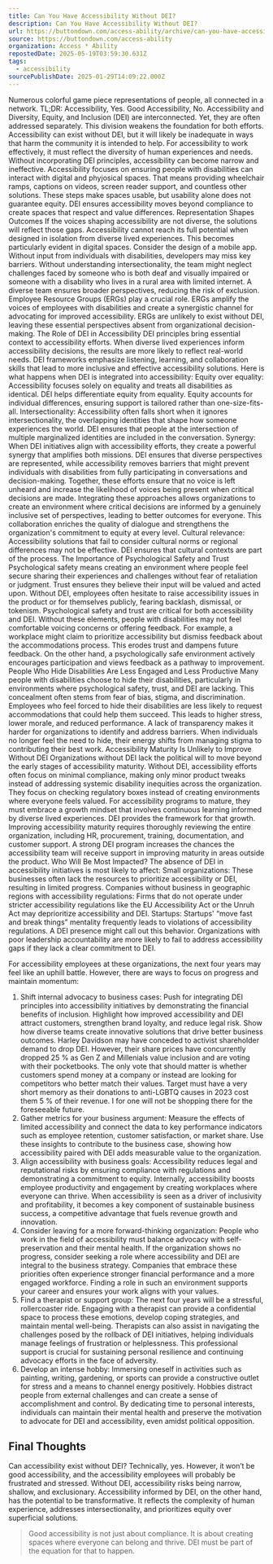 ```yaml
---
title: Can You Have Accessibility Without DEI? 
description: Can You Have Accessibility Without DEI? 
url: https://buttondown.com/access-ability/archive/can-you-have-accessibility-without-dei/
source: https://buttondown.com/access-ability
organization: Access * Ability
repostedDate: 2025-05-19T03:59:30.631Z
tags:
  - accessibility
sourcePublishDate: 2025-01-29T14:09:22.000Z
---
```


Numerous colorful game piece representations of people, all connected in a network.
TL;DR: Accessibility, Yes. Good Accessibility, No.
Accessibility and Diversity, Equity, and Inclusion (DEI) are interconnected. Yet, they are often addressed separately. This division weakens the foundation for both efforts. Accessibility can exist without DEI, but it will likely be inadequate in ways that harm the community it is intended to help. For accessibility to work effectively, it must reflect the diversity of human experiences and needs. Without incorporating DEI principles, accessibility can become narrow and ineffective.
Accessibility focuses on ensuring people with disabilities can interact with digital and phyjosical spaces. That means providing wheelchair ramps, captions on videos, screen reader support, and countless other solutions. These steps make spaces usable, but usability alone does not guarantee equity. DEI ensures accessibility moves beyond compliance to create spaces that respect and value differences.
Representation Shapes Outcomes
If the voices shaping accessibility are not diverse, the solutions will reflect those gaps. Accessibility cannot reach its full potential when designed in isolation from diverse lived experiences. This becomes particularly evident in digital spaces.
Consider the design of a mobile app. Without input from individuals with disabilities, developers may miss key barriers. Without understanding intersectionality, the team might neglect challenges faced by someone who is both deaf and visually impaired or someone with a disability who lives in a rural area with limited internet. A diverse team ensures broader perspectives, reducing the risk of exclusion.
Employee Resource Groups (ERGs) play a crucial role. ERGs amplify the voices of employees with disabilities and create a synergistic channel for advocating for improved accessibility. ERGs are unlikely to exist without DEI, leaving these essential perspectives absent from organizational decision-making.
The Role of DEI in Accessibility
DEI principles bring essential context to accessibility efforts. When diverse lived experiences inform accessibility decisions, the results are more likely to reflect real-world needs. DEI frameworks emphasize listening, learning, and collaboration skills that lead to more inclusive and effective accessibility solutions.
Here is what happens when DEI is integrated into accessibility:
Equity over equality: Accessibility focuses solely on equality and treats all disabilities as identical. DEI helps differentiate equity from equality. Equity accounts for individual differences, ensuring support is tailored rather than one-size-fits-all.
Intersectionality: Accessibility often falls short when it ignores intersectionality, the overlapping identities that shape how someone experiences the world. DEI ensures that people at the intersection of multiple marginalized identities are included in the conversation.
Synergy: When DEI initiatives align with accessibility efforts, they create a powerful synergy that amplifies both missions. DEI ensures that diverse perspectives are represented, while accessibility removes barriers that might prevent individuals with disabilities from fully participating in conversations and decision-making. Together, these efforts ensure that no voice is left unheard and increase the likelihood of voices being present when critical decisions are made. Integrating these approaches allows organizations to create an environment where critical decisions are informed by a genuinely inclusive set of perspectives, leading to better outcomes for everyone. This collaboration enriches the quality of dialogue and strengthens the organization's commitment to equity at every level.
Cultural relevance: Accessibility solutions that fail to consider cultural norms or regional differences may not be effective. DEI ensures that cultural contexts are part of the process.
The Importance of Psychological Safety and Trust
Psychological safety means creating an environment where people feel secure sharing their experiences and challenges without fear of retaliation or judgment. Trust ensures they believe their input will be valued and acted upon. Without DEI, employees often hesitate to raise accessibility issues in the product or for themselves publicly, fearing backlash, dismissal, or tokenism.
Psychological safety and trust are critical for both accessibility and DEI. Without these elements, people with disabilities may not feel comfortable voicing concerns or offering feedback.
For example, a workplace might claim to prioritize accessibility but dismiss feedback about the accommodations process. This erodes trust and dampens future feedback. On the other hand, a psychologically safe environment actively encourages participation and views feedback as a pathway to improvement.
People Who Hide Disabilities Are Less Engaged and Less Productive
Many people with disabilities choose to hide their disabilities, particularly in environments where psychological safety, trust, and DEI are lacking. This concealment often stems from fear of bias, stigma, and discrimination.
Employees who feel forced to hide their disabilities are less likely to request accommodations that could help them succeed. This leads to higher stress, lower morale, and reduced performance. A lack of transparency makes it harder for organizations to identify and address barriers. When individuals no longer feel the need to hide, their energy shifts from managing stigma to contributing their best work.
Accessibility Maturity Is Unlikely to Improve Without DEI
Organizations without DEI lack the political will to move beyond the early stages of accessibility maturity. Without DEI, accessibility efforts often focus on minimal compliance, making only minor product tweaks instead of addressing systemic disability inequities across the organization. They focus on checking regulatory boxes instead of creating environments where everyone feels valued.
For accessibility programs to mature, they must embrace a growth mindset that involves continuous learning informed by diverse lived experiences. DEI provides the framework for that growth. Improving accessibility maturity requires thoroughly reviewing the entire organization, including HR, procurement, training, documentation, and customer support. A strong DEI program increases the chances the accessibility team will receive support in improving maturity in areas outside the product.
Who Will Be Most Impacted?
The absence of DEI in accessibility initiatives is most likely to affect:
Small organizations: These businesses often lack the resources to prioritize accessibility or DEI, resulting in limited progress.
Companies without business in geographic regions with accessibility regulations: Firms that do not operate under stricter accessibility regulations like the EU Accessibility Act or the Unruh Act may deprioritize accessibility and DEI.
Startups: Startups' “move fast and break things” mentality frequently leads to violations of accessibility regulations. A DEI presence might call out this behavior.
Organizations with poor leadership accountability are more likely to fail to address accessibility gaps if they lack a clear commitment to DEI.

For accessibility employees at these organizations, the next four years may feel like an uphill battle. However, there are ways to focus on progress and maintain momentum:
1. Shift internal advocacy to business cases: Push for integrating DEI principles into accessibility initiatives by demonstrating the financial benefits of inclusion. Highlight how improved accessibility and DEI attract customers, strengthen brand loyalty, and reduce legal risk. Show how diverse teams create innovative solutions that drive better business outcomes. Harley Davidson may have conceded to activist shareholder demand to drop DEI. However, their share prices have concurrently dropped 25 % as Gen Z and Millenials value inclusion and are voting with their pocketbooks. The only vote that should matter is whether customers spend money at a company or instead are looking for competitors who better match their values. Target must have a very short memory as their donations to anti-LGBTQ causes in 2023 cost them 5 % of their revenue. I for one will not be shopping there for the foreseeable future.
2. Gather metrics for your business argument: Measure the effects of limited accessibility and connect the data to key performance indicators such as employee retention, customer satisfaction, or market share. Use these insights to contribute to the business case, showing how accessibility paired with DEI adds measurable value to the organization.
3. Align accessibility with business goals: Accessibility reduces legal and reputational risks by ensuring compliance with regulations and demonstrating a commitment to equity. Internally, accessibility boosts employee productivity and engagement by creating workplaces where everyone can thrive. When accessibility is seen as a driver of inclusivity and profitability, it becomes a key component of sustainable business success, a competitive advantage that fuels revenue growth and innovation.
4. Consider leaving for a more forward-thinking organization: People who work in the field of accessibility must balance advocacy with self-preservation and their mental health. If the organization shows no progress, consider seeking a role where accessibility and DEI are integral to the business strategy. Companies that embrace these priorities often experience stronger financial performance and a more engaged workforce. Finding a role in such an environment supports your career and ensures your work aligns with your values.
5. Find a therapist or support group: The next four years will be a stressful, rollercoaster ride. Engaging with a therapist can provide a confidential space to process these emotions, develop coping strategies, and maintain mental well-being. Therapists can also assist in navigating the challenges posed by the rollback of DEI initiatives, helping individuals manage feelings of frustration or helplessness. This professional support is crucial for sustaining personal resilience and continuing advocacy efforts in the face of adversity.
6. Develop an intense hobby: Immersing oneself in activities such as painting, writing, gardening, or sports can provide a constructive outlet for stress and a means to channel energy positively. Hobbies distract people from external challenges and can create a sense of accomplishment and control. By dedicating time to personal interests, individuals can maintain their mental health and preserve the motivation to advocate for DEI and accessibility, even amidst political opposition.
## Final Thoughts
Can accessibility exist without DEI? Technically, yes. However, it won’t be good accessibility, and the accessibility employees will probably be frustrated and stressed. Without DEI, accessibility risks being narrow, shallow, and exclusionary. Accessibility informed by DEI, on the other hand, has the potential to be transformative. It reflects the complexity of human experience, addresses intersectionality, and prioritizes equity over superficial solutions.
> Good accessibility is not just about compliance. It is about creating spaces where everyone can belong and thrive. DEI must be part of the equation for that to happen.